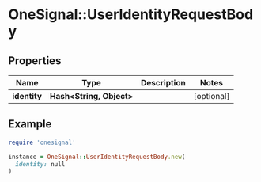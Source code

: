 # OneSignal::UserIdentityRequestBody

## Properties

| Name | Type | Description | Notes |
| ---- | ---- | ----------- | ----- |
| **identity** | **Hash&lt;String, Object&gt;** |  | [optional] |

## Example

```ruby
require 'onesignal'

instance = OneSignal::UserIdentityRequestBody.new(
  identity: null
)
```

